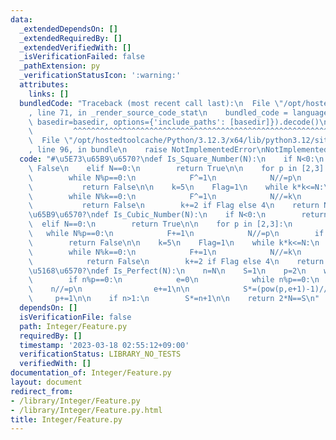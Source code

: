 ```yaml
---
data:
  _extendedDependsOn: []
  _extendedRequiredBy: []
  _extendedVerifiedWith: []
  _isVerificationFailed: false
  _pathExtension: py
  _verificationStatusIcon: ':warning:'
  attributes:
    links: []
  bundledCode: "Traceback (most recent call last):\n  File \"/opt/hostedtoolcache/Python/3.12.3/x64/lib/python3.12/site-packages/onlinejudge_verify/documentation/build.py\"\
    , line 71, in _render_source_code_stat\n    bundled_code = language.bundle(stat.path,\
    \ basedir=basedir, options={'include_paths': [basedir]}).decode()\n          \
    \         ^^^^^^^^^^^^^^^^^^^^^^^^^^^^^^^^^^^^^^^^^^^^^^^^^^^^^^^^^^^^^^^^^^^^^^^^^^^^^^^^^\n\
    \  File \"/opt/hostedtoolcache/Python/3.12.3/x64/lib/python3.12/site-packages/onlinejudge_verify/languages/python.py\"\
    , line 96, in bundle\n    raise NotImplementedError\nNotImplementedError\n"
  code: "#\u5E73\u65B9\u6570?\ndef Is_Square_Number(N):\n    if N<0:\n        return\
    \ False\n    elif N==0:\n        return True\n\n    for p in [2,3]:\n        F=0\n\
    \        while N%p==0:\n            F^=1\n            N//=p\n        if F:\n \
    \           return False\n\n    k=5\n    Flag=1\n    while k*k<=N:\n        F=0\n\
    \        while N%k==0:\n            F^=1\n            N//=k\n        if F:\n \
    \           return False\n        k+=2 if Flag else 4\n    return N==1\n\n#\u7ACB\
    \u65B9\u6570?\ndef Is_Cubic_Number(N):\n    if N<0:\n        return False\n  \
    \  elif N==0:\n        return True\n\n    for p in [2,3]:\n        F=0\n     \
    \   while N%p==0:\n            F+=1\n            N//=p\n        if F%3:\n    \
    \        return False\n\n    k=5\n    Flag=1\n    while k*k<=N:\n        F=0\n\
    \        while N%k==0:\n            F+=1\n            N//=k\n        if F%3:\n\
    \            return False\n        k+=2 if Flag else 4\n    return N==1\n\n#\u5B8C\
    \u5168\u6570?\ndef Is_Perfect(N):\n    n=N\n    S=1\n    p=2\n    while p*p<=n:\n\
    \        if n%p==0:\n            e=0\n            while n%p==0:\n            \
    \    n//=p\n                e+=1\n\n            S*=(pow(p,e+1)-1)//(p-1)\n   \
    \     p+=1\n\n    if n>1:\n        S*=n+1\n\n    return 2*N==S\n"
  dependsOn: []
  isVerificationFile: false
  path: Integer/Feature.py
  requiredBy: []
  timestamp: '2023-03-18 02:55:12+09:00'
  verificationStatus: LIBRARY_NO_TESTS
  verifiedWith: []
documentation_of: Integer/Feature.py
layout: document
redirect_from:
- /library/Integer/Feature.py
- /library/Integer/Feature.py.html
title: Integer/Feature.py
---
```

